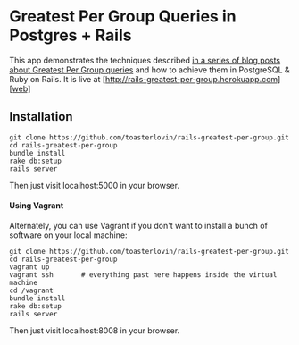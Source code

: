 # Greatest Per Group Queries in Postgres + Rails

This app demonstrates the techniques described [in  a series of blog posts about
Greatest Per Group queries][blog] and how to achieve them in PostgreSQL & Ruby
on Rails. It is live at [http://rails-greatest-per-group.herokuapp.com][web]

[blog]: http://rails-greatest-per-group.herokuapp.com
[web]: http://www.toasterlovin.com/greatest-per-group-postgresql-distinct-on/

## Installation

```
git clone https://github.com/toasterlovin/rails-greatest-per-group.git
cd rails-greatest-per-group
bundle install
rake db:setup
rails server
```

Then just visit localhost:5000 in your browser.

#### Using Vagrant

Alternately, you can use Vagrant if you don't want to install a bunch of
software on your local machine:

```
git clone https://github.com/toasterlovin/rails-greatest-per-group.git
cd rails-greatest-per-group
vagrant up
vagrant ssh       # everything past here happens inside the virtual machine
cd /vagrant
bundle install
rake db:setup
rails server
```

Then just visit localhost:8008 in your browser.
